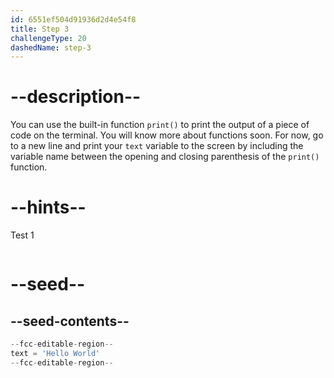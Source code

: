 ```yaml
---
id: 6551ef504d91936d2d4e54f8
title: Step 3
challengeType: 20
dashedName: step-3
---
```


# --description--

You can use the built-in function `print()` to print the output of a piece of code on the terminal. You will know more about functions soon. For now, go to a new line and print your `text` variable to the screen by including the variable name between the opening and closing parenthesis of the `print()` function.


# --hints--

Test 1

```js

```

# --seed--

## --seed-contents--

```py
--fcc-editable-region--
text = 'Hello World'
--fcc-editable-region--
```
